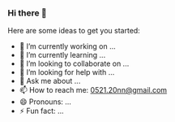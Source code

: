 ### Hi there 👋


Here are some ideas to get you started:

- 🔭 I’m currently working on ...
- 🌱 I’m currently learning ...
- 👯 I’m looking to collaborate on ...
- 🤔 I’m looking for help with ...
- 💬 Ask me about ...
- 📫 How to reach me: [0521.20nn@gmail.com](0521.20nn@gmail.com)
- 😄 Pronouns: ...
- ⚡ Fun fact: ...
